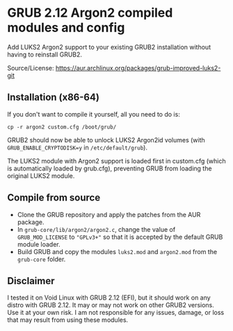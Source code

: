 # GRUB 2.12 Argon2 compiled modules and config

Add LUKS2 Argon2 support to your existing GRUB2 installation without having to reinstall GRUB2.

Source/License: <https://aur.archlinux.org/packages/grub-improved-luks2-git>

## Installation (x86-64)

If you don't want to compile it yourself, all you need to do is:

`cp -r argon2 custom.cfg /boot/grub/`

GRUB2 should now be able to unlock LUKS2 Argon2id volumes (with `GRUB_ENABLE_CRYPTODISK=y` in `/etc/default/grub`).

The LUKS2 module with Argon2 support is loaded first in custom.cfg (which is automatically loaded by grub.cfg), preventing GRUB from loading the original LUKS2 module.

## Compile from source

- Clone the GRUB repository and apply the patches from the AUR package.
- In `grub-core/lib/argon2/argon2.c`, change the value of `GRUB_MOD_LICENSE` to `"GPLv3+"` so that it is accepted by the default GRUB module loader.
- Build GRUB and copy the modules `luks2.mod` and `argon2.mod` from the `grub-core` folder.

## Disclaimer

I tested it on Void Linux with GRUB 2.12 (EFI), but it should work on any distro with GRUB 2.12. It may or may not work on other GRUB2 versions. Use it at your own risk. I am not responsible for any issues, damage, or loss that may result from using these modules.
